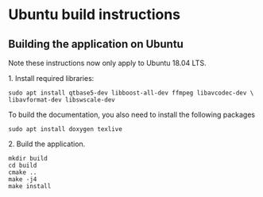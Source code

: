 Ubuntu build instructions
=========================

Building the application on Ubuntu
----------------------------------

Note these instructions now only apply to Ubuntu 18.04 LTS.

1\. Install required libraries:

~~~~~~~~~~~~~~~~~~~~~~~~~~~~~~~~~~~~~~~~~~~~~~~~~~~~~~~~~~~~~~~~~~~~~{.sh}
sudo apt install qtbase5-dev libboost-all-dev ffmpeg libavcodec-dev \
libavformat-dev libswscale-dev
~~~~~~~~~~~~~~~~~~~~~~~~~~~~~~~~~~~~~~~~~~~~~~~~~~~~~~~~~~~~~~~~~~~~~


To build the documentation, you also need to install the following packages
~~~~~~~~~~~~~~~~~~~~~~~~~~~~~~~~~~~~~~~~~~~~~~~~~~~~~~~~~~~~~~~~~~~~~{.sh}
sudo apt install doxygen texlive
~~~~~~~~~~~~~~~~~~~~~~~~~~~~~~~~~~~~~~~~~~~~~~~~~~~~~~~~~~~~~~~~~~~~~

2\. Build the application.
~~~~~~~~~~~~~~~~~~~~~~~~~~~~~~~~~~~~~~~~~~~~~~~~~~~~~~~~~~~~~~~~~~~~~{.sh}
mkdir build
cd build
cmake ..
make -j4
make install
~~~~~~~~~~~~~~~~~~~~~~~~~~~~~~~~~~~~~~~~~~~~~~~~~~~~~~~~~~~~~~~~~~~~~

